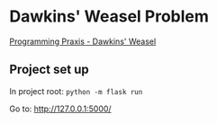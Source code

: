 # Dawkins' Weasel Problem

[Programming Praxis - Dawkins' Weasel](https://programmingpraxis.com/2014/11/14/dawkins-weasel/)

## Project set up

In project root:
`python -m flask run`

Go to:
http://127.0.0.1:5000/
